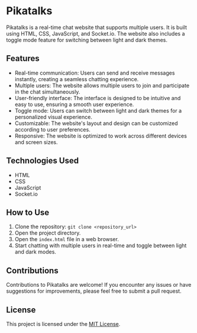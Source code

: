 # Pikatalks

Pikatalks is a real-time chat website that supports multiple users. It is built using HTML, CSS, JavaScript, and Socket.io. The website also includes a toggle mode feature for switching between light and dark themes.

## Features

- Real-time communication: Users can send and receive messages instantly, creating a seamless chatting experience.
- Multiple users: The website allows multiple users to join and participate in the chat simultaneously.
- User-friendly interface: The interface is designed to be intuitive and easy to use, ensuring a smooth user experience.
- Toggle mode: Users can switch between light and dark themes for a personalized visual experience.
- Customizable: The website's layout and design can be customized according to user preferences.
- Responsive: The website is optimized to work across different devices and screen sizes.

## Technologies Used

- HTML
- CSS
- JavaScript
- Socket.io

## How to Use

1. Clone the repository: `git clone <repository_url>`
2. Open the project directory.
3. Open the `index.html` file in a web browser.
4. Start chatting with multiple users in real-time and toggle between light and dark modes.

## Contributions

Contributions to Pikatalks are welcome! If you encounter any issues or have suggestions for improvements, please feel free to submit a pull request.

## License

This project is licensed under the [MIT License](LICENSE).
